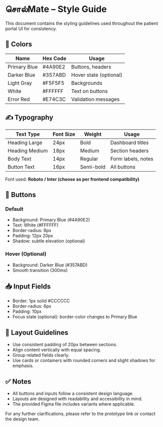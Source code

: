 # சொல்Mate – Style Guide

This document contains the styling guidelines used throughout the patient portal UI for consistency.

## 🎨 Colors

| Name          | Hex Code  | Usage                |
| ------------- | -------- | ------------------- |
| Primary Blue   | #4A90E2 | Buttons, headers    |
| Darker Blue   | #357ABD | Hover state (optional) |
| Light Gray    | #F5F5F5 | Backgrounds         |
| White         | #FFFFFF | Text on buttons     |
| Error Red     | #E74C3C | Validation messages  |

## ✍ Typography

| Text Type       | Font Size | Weight  | Usage          |
| --------------- | -------- | ------ | -------------- |
| Heading Large   | 24px     | Bold   | Dashboard titles |
| Heading Medium  | 18px     | Medium | Section headers |
| Body Text       | 14px     | Regular| Form labels, notes |
| Button Text     | 16px     | Semi-bold | All buttons |

Font used: **Roboto / Inter (choose as per frontend compatibility)**

## 🔲 Buttons

### Default
- Background: Primary Blue (#4A90E2)
- Text: White (#FFFFFF)
- Border-radius: 8px
- Padding: 12px 20px
- Shadow: subtle elevation (optional)

### Hover (Optional)
- Background: Darker Blue (#357ABD)
- Smooth transition (300ms)

## 📥 Input Fields

- Border: 1px solid #CCCCCC
- Border-radius: 6px
- Padding: 10px
- Focus state (optional): border-color changes to Primary Blue

## 🧭 Layout Guidelines

- Use consistent padding of 20px between sections.
- Align content vertically with equal spacing.
- Group related fields clearly.
- Use cards or containers with rounded corners and slight shadows for emphasis.

## ✅ Notes

- All buttons and inputs follow a consistent design language.
- Layouts are designed with readability and accessibility in mind.
- The provided Figma file includes variants where applicable.

For any further clarifications, please refer to the prototype link or contact the design team.
